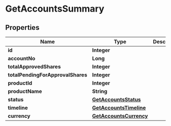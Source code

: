 # GetAccountsSummary

## Properties
Name | Type | Description | Notes
------------ | ------------- | ------------- | -------------
**id** | **Integer** |  |  [optional]
**accountNo** | **Long** |  |  [optional]
**totalApprovedShares** | **Integer** |  |  [optional]
**totalPendingForApprovalShares** | **Integer** |  |  [optional]
**productId** | **Integer** |  |  [optional]
**productName** | **String** |  |  [optional]
**status** | [**GetAccountsStatus**](GetAccountsStatus.md) |  |  [optional]
**timeline** | [**GetAccountsTimeline**](GetAccountsTimeline.md) |  |  [optional]
**currency** | [**GetAccountsCurrency**](GetAccountsCurrency.md) |  |  [optional]
